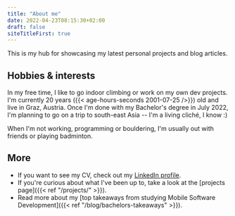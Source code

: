 ```yaml
---
title: "About me"
date: 2022-04-23T08:15:30+02:00
draft: false
siteTitleFirst: true
---
```


This is my hub for showcasing my latest personal projects and blog articles.

## Hobbies & interests
In my free time, I like to go indoor climbing or work on my own dev projects. I'm currently 20 years ({{< age-hours-seconds 2001-07-25 />}}) old and live in Graz, Austria. Once I'm done with my Bachelor's degree in July 2022, I'm planning to go on a trip to south-east Asia -- I'm a living cliché, I know :)

When I'm not working, programming or bouldering, I'm usually out with friends or playing badminton. 

## More
- If you want to see my CV, check out my [LinkedIn profile](https://linkedin.com/in/filippo-orru).
- If you're curious about what I've been up to, take a look at the [projects page]({{< ref "/projects/" >}}).
- Read more about my [top takeaways from studying Mobile Software Development]({{< ref "/blog/bachelors-takeaways" >}}).